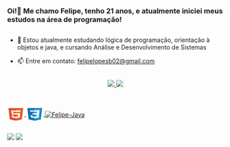 ### Oi!👋 Me chamo Felipe, tenho 21 anos, e atualmente iniciei meus estudos na área de programação!

##

- 🌱 Estou atualmente estudando lógica de programação, orientação à objetos e java, e cursando Análise e Desenvolvimento de Sistemas
- 📫 Entre em contato: felipelopesb02@gmail.com

  ##

<div align="center">
  <a href="https://github.com/Felipe-LB">
  <img height="180em" src="https://github-readme-stats.vercel.app/api?username=Felipe-LB&show_icons=false&theme=highcontrast&include_all_commits=true&count_private=true"/>
  <img height="180em" src="https://github-readme-stats.vercel.app/api/top-langs/?username=Felipe-LB&layout=compact&langs_count=7&theme=highcontrast"/>
</div>
  
  ##
<div style="display: inline_block"><br>
  <img align="center" alt="Felipe-HTML" height="30" width="40" src="https://raw.githubusercontent.com/devicons/devicon/master/icons/html5/html5-original.svg">
  <img align="center" alt="Felipe-CSS" height="30" width="40" src="https://raw.githubusercontent.com/devicons/devicon/master/icons/css3/css3-original.svg">
  <img align="center" alt="Felipe-Java" height="30" width="40" src="https://icongr.am/devicon/java-plain-wordmark.svg?size=128&color=fffafa">
</div>
  
  ##
 
<div> 
  
  <a href = "mailto:felipelopesb02@gmail.com"><img src="https://img.shields.io/badge/-Gmail-%23333?style=for-the-badge&logo=gmail&logoColor=white" target="_blank"></a>
  <a href="https://www.linkedin.com/in/felipe-l-7b4112196" target="_blank"><img src="https://img.shields.io/badge/-LinkedIn-%230077B5?style=for-the-badge&logo=linkedin&logoColor=white" target="_blank"></a> 
 

 
</div>
